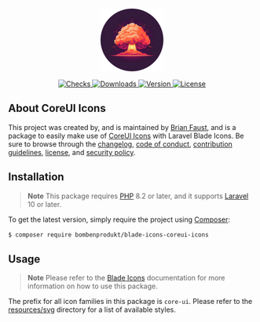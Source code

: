 <p align="center">
    <a href="https://bombenprodukt.com" target="_blank">
        <img src="https://raw.githubusercontent.com/BombenProdukt/assets/main/logo-text.svg" width="128" alt="BombenProdukt Logo" />
    </a>
</p>

<p align="center">
    <a href="https://github.com/faustbrian/blade-icons-coreui-icons/actions">
        <img src="https://badge.sh/github/check-runs/BombenProdukt/blade-icons-coreui-icons" alt="Checks" />
    </a>
    <a href="https://packagist.org/packages/bombenprodukt/blade-icons-coreui-icons">
        <img src="https://badge.sh/packagist/downloads/BombenProdukt/blade-icons-coreui-icons" alt="Downloads" />
    </a>
    <a href="https://packagist.org/packages/bombenprodukt/blade-icons-coreui-icons">
        <img src="https://badge.sh/packagist/version/BombenProdukt/blade-icons-coreui-icons" alt="Version" />
    </a>
    <a href="https://packagist.org/packages/bombenprodukt/blade-icons-coreui-icons">
        <img src="https://badge.sh/packagist/license/BombenProdukt/blade-icons-coreui-icons" alt="License" />
    </a>
</p>

## About CoreUI Icons

This project was created by, and is maintained by [Brian Faust](https://github.com/faustbrian), and is a package to easily make use of [CoreUI Icons](https://coreui.io/icons/) with Laravel Blade Icons. Be sure to browse through the [changelog](CHANGELOG.md), [code of conduct](.github/CODE_OF_CONDUCT.md), [contribution guidelines](.github/CONTRIBUTING.md), [license](LICENSE), and [security policy](.github/SECURITY.md).

## Installation

> **Note**
> This package requires [PHP](https://www.php.net/) 8.2 or later, and it supports [Laravel](https://laravel.com/) 10 or later.

To get the latest version, simply require the project using [Composer](https://getcomposer.org/):

```bash
$ composer require bombenprodukt/blade-icons-coreui-icons
```

## Usage

> **Note**
> Please refer to the [Blade Icons](https://github.com/faustbrian/blade-icons) documentation for more information on how to use this package.

The prefix for all icon families in this package is `core-ui`. Please refer to the [resources/svg](/resources/svg) directory for a list of available styles.
